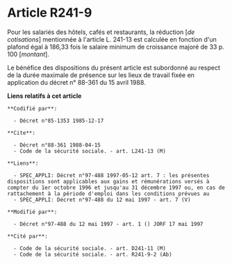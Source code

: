 # Article R241-9

Pour les salariés des hôtels, cafés et restaurants, la réduction [*de cotisations*] mentionnée à l'article L. 241-13 est
calculée en fonction d'un plafond égal à 186,33 fois le salaire minimum de croissance majoré de 33 p. 100 [*montant*].

Le bénéfice des dispositions du présent article est subordonné au respect de la durée maximale de présence sur les lieux de
travail fixée en application du décret n° 88-361 du 15 avril 1988.

**Liens relatifs à cet article**

	**Codifié par**:

	  - Décret n°85-1353 1985-12-17

	**Cite**:

	  - Décret n°88-361 1988-04-15
	  - Code de la sécurité sociale. - art. L241-13 (M)

	**Liens**:

	  - SPEC_APPLI: Décret n°97-488 1997-05-12 art. 7 : les présentes dispositions sont applicables aux gains et rémunérations versés à compter du 1er octobre 1996 et jusqu'au 31 décembre 1997 ou, en cas de rattachement à la période d'emploi dans les conditions prévues au
	  - SPEC_APPLI: Décret n°97-488 du 12 mai 1997 - art. 7 (V)

	**Modifié par**:

	  - Décret n°97-488 du 12 mai 1997 - art. 1 () JORF 17 mai 1997

	**Cité par**:

	  - Code de la sécurité sociale. - art. D241-11 (M)
	  - Code de la sécurité sociale. - art. R241-9-2 (Ab)
